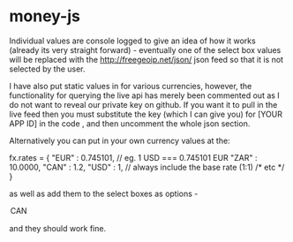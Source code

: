money-js
========

Individual values are console logged to give an idea of how it works (already its very straight forward) - 
eventually one of the select box values will be replaced with the http://freegeoip.net/json/ json feed so that it is not selected by the user.

I have also put static values in for various currencies, however, the functionality for querying the live api has merely been commented out as I do not want to reveal our private key on github. If you want it to pull in the live feed then you must substitute the key (which I can give you) for [YOUR APP ID] in the code , and then uncomment the whole json section.

Alternatively you can put in your own currency values at the:

fx.rates = {
		"EUR" : 0.745101, // eg. 1 USD === 0.745101 EUR
		"ZAR" : 10.0000,
		"CAN" : 1.2,
		"USD" : 1,        // always include the base rate (1:1)
		/* etc */
	}
	
as well as add them to the select boxes as options - 

  <option value="CAN">CAN</option>
  
and they should work fine.
